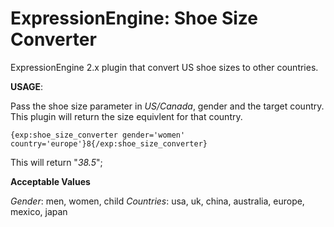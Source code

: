 ExpressionEngine: Shoe Size Converter
===================

ExpressionEngine 2.x plugin that convert US shoe sizes to other countries.

**USAGE**:

Pass the shoe size parameter in *US/Canada*, gender and the target country. This plugin will return the size equivlent for that country.

    {exp:shoe_size_converter gender='women' country='europe'}8{/exp:shoe_size_converter}

This will return "_38.5_";

**Acceptable Values**

*Gender*: men, women, child
*Countries*: usa, uk, china, australia, europe, mexico, japan